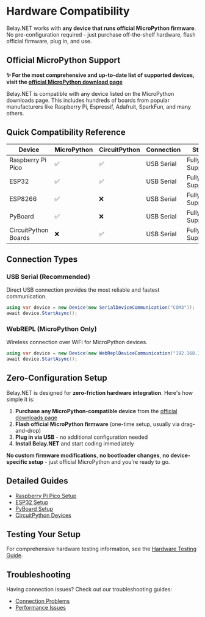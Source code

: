 # Hardware Compatibility

Belay.NET works with **any device that runs official MicroPython firmware**. No pre-configuration required - just purchase off-the-shelf hardware, flash official firmware, plug in, and use.

## Official MicroPython Support

**✨ For the most comprehensive and up-to-date list of supported devices, visit the [official MicroPython download page](https://micropython.org/download/)**

Belay.NET is compatible with any device listed on the MicroPython downloads page. This includes hundreds of boards from popular manufacturers like Raspberry Pi, Espressif, Adafruit, SparkFun, and many others.

## Quick Compatibility Reference

| Device | MicroPython | CircuitPython | Connection | Status |
|--------|-------------|---------------|------------|--------|
| Raspberry Pi Pico | ✅ | ✅ | USB Serial | Fully Supported |
| ESP32 | ✅ | ✅ | USB Serial | Fully Supported |
| ESP8266 | ✅ | ❌ | USB Serial | Fully Supported |
| PyBoard | ✅ | ❌ | USB Serial | Fully Supported |
| CircuitPython Boards | ❌ | ✅ | USB Serial | Fully Supported |

## Connection Types

### USB Serial (Recommended)
Direct USB connection provides the most reliable and fastest communication.

```csharp
using var device = new Device(new SerialDeviceCommunication("COM3"));
await device.StartAsync();
```

### WebREPL (MicroPython Only)
Wireless connection over WiFi for MicroPython devices.

```csharp
using var device = new Device(new WebReplDeviceCommunication("192.168.1.100", 8266));
await device.StartAsync();
```

## Zero-Configuration Setup

Belay.NET is designed for **zero-friction hardware integration**. Here's how simple it is:

1. **Purchase any MicroPython-compatible device** from the [official downloads page](https://micropython.org/download/)
2. **Flash official MicroPython firmware** (one-time setup, usually via drag-and-drop)
3. **Plug in via USB** - no additional configuration needed
4. **Install Belay.NET** and start coding immediately

**No custom firmware modifications**, **no bootloader changes**, **no device-specific setup** - just official MicroPython and you're ready to go.

## Detailed Guides

- [Raspberry Pi Pico Setup](/hardware/raspberry-pi-pico)
- [ESP32 Setup](/hardware/esp32) 
- [PyBoard Setup](/hardware/pyboard)
- [CircuitPython Devices](/hardware/circuitpython)

## Testing Your Setup

For comprehensive hardware testing information, see the [Hardware Testing Guide](/hardware-testing-guide).

## Troubleshooting

Having connection issues? Check out our troubleshooting guides:

- [Connection Problems](/hardware/troubleshooting-connections)
- [Performance Issues](/hardware/troubleshooting-performance)